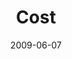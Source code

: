 ---
layout: message
category: message
series: "Roadmap For A Revolution"
title: "Cost"
date: 2009-06-07
audio-description: "Brian Tome discusses the story of Stephen from the book of Acts and how revolution involves cost."
audio: "http://s3.amazonaws.com/crossroadsaudiomessages/Roadmap4.mp3"
audio-title: "Cost"
audio-duration: "36&#58;51"
notes-description: " "
notes: "http://www.crossroads.net/players/media/hq/SN_06_06-07_09.pdf "
notes-title: "Cost (Study Notes)"
program-description: ""
program: "http://www.crossroads.net/players/media/hq/0606_07Program.pdf"
program-title: "Cost (Program)"
video-description: "Brian Tome discusses the story of Stephen from the book of Acts and how every revolution involves cost."
video-title: "Cost"
video: "https://s3.amazonaws.com/crossroadsvideomessages/Roadmap4.mp4"
video-poster: "https://www.crossroads.net/uploadedfiles/Roadmap4-still.jpg"
---